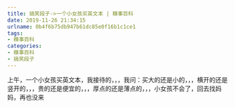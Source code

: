 ```yaml
---
title: 搞笑段子->一个小女孩买英文本 | 糗事百科
date: 2019-11-26 21:34:15
urlname: 0b4f6b75db947b61dc85e0f16b1c1ce1
tags: 
- 糗事百科
categories:
- 糗事百科
- 搞笑段子
---
```

上午，一个小女孩买英文本，我接待的，，，我问：买大的还是小的，，，横开的还是竖开的，，，贵的还是便宜的，，，厚点的还是薄点的，，，小女孩不会了，回去找妈妈，再也没来


